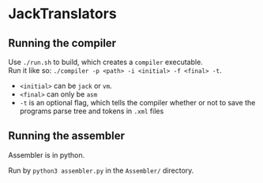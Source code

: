 # JackTranslators

## Running the compiler
Use `./run.sh` to build, which creates a `compiler` executable.  
Run it like so: `./compiler -p <path> -i <initial> -f <final> -t`. 
- `<initial>` can be `jack` or `vm`.
- `<final>` can only be `asm`
- `-t` is an optional flag, which tells the compiler whether or not to save the programs parse tree and tokens in `.xml` files

## Running the assembler
Assembler is in python. 

Run by `python3 assembler.py` in the `Assembler/` directory. 
